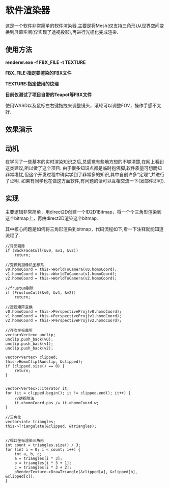 ﻿# 软件渲染器 
这是一个软件非常简单的软件渲染器,主要是将Mesh(仅支持三角形)从世界空间变换到屏幕空间(仅实现了透视投影),再进行光栅化完成渲染.

## 使用方法

__renderer.exe -f FBX_FILE -t TEXTURE__

__FBX_FILE:指定要渲染的FBX文件__

__TEXTURE:指定使用的纹理__

__目前仅测试了项目自带的Teapot等FBX文件__

使用WASD以及鼠标左右键拖拽来调整镜头，滚轮可以调整FOV，操作手感不太好.

## 效果演示



## 动机
在学习了一些基本的实时渲染知识之后,总感觉有些地方想的不够清楚,在网上看到这类建议,所以做了这个项目.
由于很多知识点都是临时抱佛脚,软件质量可想而知非常堪忧,但这个开发过程中确实学到了非常多的知识,其中自创许多"定理",并进行了证明.
如果有同学也在做这方面软件,有问题的话可以互相交流一下(发邮件即可).

## 实现
主要逻辑非常简单，用direct2D创建一个ID2D1Bitmap，将一个个三角形渲染到这个bitmap上，再由direct2D渲染这个bitmap.

其中核心问题是如何将三角形渲染到bitmap，代码流程如下,看一下注释就能知道流程了.
```
//背面剔除
if (BackFaceCull(&v0, &v1, &v2))
	return;

//变换到摄像机坐标系
v0.homoCoord = this->WorldToCamera(v0.homoCoord);
v1.homoCoord = this->WorldToCamera(v1.homoCoord);
v2.homoCoord = this->WorldToCamera(v2.homoCoord);

//frustum剔除
if (FrustumCull(&v0, &v1, &v2))
	return;

//透视矩阵变换
v0.homoCoord = this->PerspectiveProj(v0.homoCoord);
v1.homoCoord = this->PerspectiveProj(v1.homoCoord);
v2.homoCoord = this->PerspectiveProj(v2.homoCoord);

//齐次坐标裁剪
vector<Vertex> unclip;
unclip.push_back(v0);
unclip.push_back(v1);
unclip.push_back(v2);

vector<Vertex> clipped;
this->HomoClip(&unclip, &clipped);
if (clipped.size() == 0) {
	return;
}


vector<Vertex>::iterator it;
for (it = clipped.begin(); it != clipped.end(); it++) {
	//透视除法
	it->homoCoord.pos /= it->homoCoord.w;
}

//三角化
vector<int> triangles;
this->Triangulate(&clipped, &triangles);


//视口坐标渲染三角形
int count = triangles.size() / 3;
for (int i = 0; i < count; i++) {
	int a, b, c;
	a = triangles[i * 3];
	b = triangles[i * 3 + 1];
	c = triangles[i * 3 + 2];
	pRenderTexture->DrawTriangle(&clipped[a], &clipped[b], &clipped[c]);
}
```

